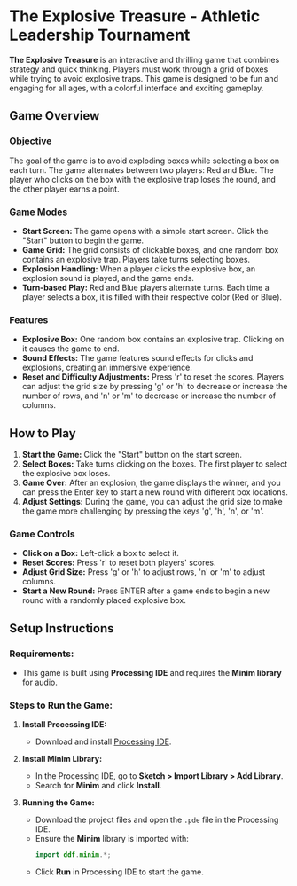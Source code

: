 # The Explosive Treasure - Athletic Leadership Tournament

**The Explosive Treasure** is an interactive and thrilling game that combines strategy and quick thinking. Players must work through a grid of boxes while trying to avoid explosive traps. This game is designed to be fun and engaging for all ages, with a colorful interface and exciting gameplay.

## Game Overview

### Objective
The goal of the game is to avoid exploding boxes while selecting a box on each turn. The game alternates between two players: Red and Blue. The player who clicks on the box with the explosive trap loses the round, and the other player earns a point.

### Game Modes
- **Start Screen:** The game opens with a simple start screen. Click the "Start" button to begin the game.
- **Game Grid:** The grid consists of clickable boxes, and one random box contains an explosive trap. Players take turns selecting boxes.
- **Explosion Handling:** When a player clicks the explosive box, an explosion sound is played, and the game ends.
- **Turn-based Play:** Red and Blue players alternate turns. Each time a player selects a box, it is filled with their respective color (Red or Blue).

### Features
- **Explosive Box:** One random box contains an explosive trap. Clicking on it causes the game to end.
- **Sound Effects:** The game features sound effects for clicks and explosions, creating an immersive experience.
- **Reset and Difficulty Adjustments:** Press 'r' to reset the scores. Players can adjust the grid size by pressing 'g' or 'h' to decrease or increase the number of rows, and 'n' or 'm' to decrease or increase the number of columns.

## How to Play

1. **Start the Game:** Click the "Start" button on the start screen.
2. **Select Boxes:** Take turns clicking on the boxes. The first player to select the explosive box loses.
3. **Game Over:** After an explosion, the game displays the winner, and you can press the Enter key to start a new round with different box locations.
4. **Adjust Settings:** During the game, you can adjust the grid size to make the game more challenging by pressing the keys 'g', 'h', 'n', or 'm'.

### Game Controls
- **Click on a Box:** Left-click a box to select it.
- **Reset Scores:** Press 'r' to reset both players' scores.
- **Adjust Grid Size:** Press 'g' or 'h' to adjust rows, 'n' or 'm' to adjust columns.
- **Start a New Round:** Press ENTER after a game ends to begin a new round with a randomly placed explosive box.

## Setup Instructions

### Requirements:
- This game is built using **Processing IDE** and requires the **Minim library** for audio.
  
### Steps to Run the Game:

1. **Install Processing IDE:**
   - Download and install [Processing IDE](https://processing.org/download/).

2. **Install Minim Library:**
   - In the Processing IDE, go to **Sketch > Import Library > Add Library**.
   - Search for **Minim** and click **Install**.

3. **Running the Game:**
   - Download the project files and open the `.pde` file in the Processing IDE.
   - Ensure the **Minim** library is imported with:
     ```java
     import ddf.minim.*;
     ```
   - Click **Run** in Processing IDE to start the game.



